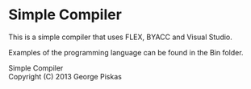 Simple Compiler
=============================
This is a simple compiler that uses FLEX, BYACC and Visual Studio.

Examples of the programming language can be found in the Bin folder.

Simple Compiler <br> Copyright (C) 2013  George Piskas 

